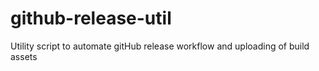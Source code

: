 # github-release-util
Utility script to automate gitHub release workflow and uploading of build assets
